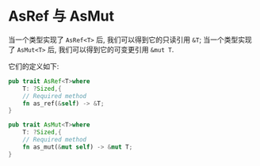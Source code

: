 
# AsRef 与 AsMut

当一个类型实现了 `AsRef<T>` 后, 我们可以得到它的只读引用 `&T`;
当一个类型实现了 `AsMut<T>` 后, 我们可以得到它的可变更引用 `&mut T`.

它们的定义如下:
```rust
pub trait AsRef<T>where
    T: ?Sized,{
    // Required method
    fn as_ref(&self) -> &T;
}

pub trait AsMut<T>where
    T: ?Sized,{
    // Required method
    fn as_mut(&mut self) -> &mut T;
}
```